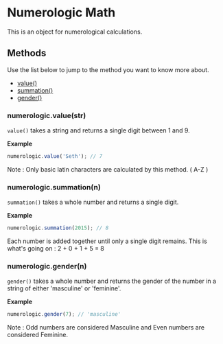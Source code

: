# Numerologic Math

This is an object for numerological calculations.

## Methods

Use the list below to jump to the method you want to know more about.
- [value()](#numerologicvaluestr)
- [summation()](#numerologicsummationn)
- [gender()](#numerologicgendern)

### numerologic.value(str)

``value()`` takes a string and returns a single digit between 1 and 9. 

**Example**
```javascript
numerologic.value('Seth'); // 7
```

Note : Only basic latin characters are calculated by this method. ( A-Z )

### numerologic.summation(n)

``summation()`` takes a whole number and returns a single digit.

**Example**
```javascript
numerologic.summation(2015); // 8
```

Each number is added together until only a single digit remains. This is what's going on : 2 + 0 + 1 + 5 = 8

### numerologic.gender(n)

``gender()`` takes a whole number and returns the gender of the number in a string of either 'masculine' or 'feminine'.

**Example**
```javascript
numerologic.gender(7); // 'masculine'
```

Note : Odd numbers are considered Masculine and Even numbers are considered Feminine.
